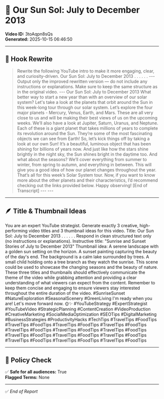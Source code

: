 # 🎥 Our Sun Sol: July to December 2013

**Video ID:** 3toAqpn8sQs  
**Generated:** 2025-10-15 06:46:50  

---

## 🧠 Hook Rewrite
> Rewrite the following YouTube intro to make it more engaging, clear, and curiosity-driven. Our Sun Sol: July to December 2013 . . . . . . --- Output only the improved rewritten version — do not include any instructions or explanations. Make sure to keep the same structure as in the original video. --- Our Sun Sol: July to December 2013 What better way to start a new year than with an overview of our solar system? Let's take a look at the planets that orbit around the Sun in this week-long tour through our solar system. Let’s explore the four major planets - Mercury, Venus, Earth, and Mars. These are all very close to us and will be making their best views of us on the upcoming weeks. We’ll also have a look at Jupiter, Saturn, Uranus, and Neptune. Each of these is a giant planet that takes millions of years to complete its revolution around the Sun. They’re some of the most fascinating objects we can see from Earth! So, let’s kick things off by taking a look at our own Sun! It’s a beautiful, luminous object that has been shining for billions of years now. And just like how the stars shine brightly in the night sky, the Sun shines bright in the daytime too. And what about the seasons? We’ll cover everything from summer to winter, from spring to autumn, and everything in between. This will give you a good idea of how our planet changes throughout the year. That’s all for this week’s Solar System tour. Now, if you want to know more about the other planets and their characteristics, I’d recommend checking out the links provided below. Happy observing! [End of Transcript] --- ---

---

## 🪶 Title & Thumbnail Ideas
You are an expert YouTube strategist. Generate exactly 3 creative, high-performing video titles and 3 thumbnail ideas for this video. Title: Our Sun Sol: July to December 2013 . . . . . . Respond in clean structured text only (no instructions or explanations). Instructive title: "Sunrise and Sunset Stories of July to December 2013" Thumbnail idea: A serene landscape with a golden sun setting on the horizon. A sunset painting capturing the beauty of the day's end. The background is a calm lake surrounded by trees. A small child holding onto a tree branch as they watch the sunrise. This scene could be used to showcase the changing seasons and the beauty of nature. These three titles and thumbnails should effectively communicate the theme of the video while grabbing attention and providing a clear understanding of what viewers can expect from the content. Remember to keep them concise and engaging to ensure viewers stay interested throughout the entire duration of the video. #SunriseSunset #NatureExploration #SeasonalScenery #GreenLiving I'm ready when you are! Let's move forward now. 🌞✨ #YouTubeStrategy #ExpertStrategist #YouTubeVideo #StrategicPlanning #ContentCreation #VideoProduction #CreativeMarketing #SocialMediaOptimization #SEOTips #DigitalMarketing #BusinessStrategies #ProductivityHacks #TechTips #TravelTips #FoodTips #TravelTips #FoodTips #TravelTips #FoodTips #TravelTips #FoodTips #TravelTips #FoodTips #TravelTips #FoodTips #TravelTips #FoodTips #TravelTips #FoodTips #TravelTips #FoodTips #TravelTips #FoodTips #TravelTips #FoodTips #TravelTips #FoodTips #TravelTips #FoodTips

---

## 🚦 Policy Check
✅ **Safe for all audiences:** True  
**Flagged Terms:** None

---

✅ *End of Report*
